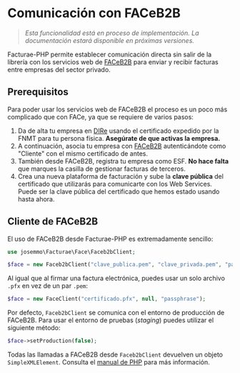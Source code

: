 # Comunicación con FACeB2B
> *Esta funcionalidad está en proceso de implementación. La documentación estará disponible en próximas versiones.*

Facturae-PHP permite establecer comunicación directa sin salir de la librería con los servicios web de [FACeB2B](https://faceb2b.gob.es/) para enviar y recibir facturas entre empresas del sector privado.

## Prerequisitos
Para poder usar los servicios web de FACeB2B el proceso es un poco más complicado que con FACe, ya que se requiere de varios pasos:
1. Da de alta tu empresa en [DIRe](https://dire.gob.es) usando el certificado expedido por la FNMT para tu persona física. **Asegúrate de que activas la empresa.**
2. A continuación, asocia tu empresa con [FACeB2B](https://faceb2b.gob.es) autenticándote como "Cliente" con el mismo certificado de antes.
3. También desde FACeB2B, registra tu empresa como ESF. **No hace falta** que marques la casilla de gestionar facturas de terceros.
4. Crea una nueva plataforma de facturación y sube la **clave pública** del certificado que utilizarás para comunicarte con los Web Services. Puede ser la clave pública del certificado que hemos estado usando hasta ahora.

## Cliente de FACeB2B
El uso de FACeB2B desde Facturae-PHP es extremadamente sencillo:

```php
use josemmo\Facturae\Face\Faceb2bClient;

$face = new Faceb2bClient("clave_publica.pem", "clave_privada.pem", "passphrase");
```

Al igual que al firmar una factura electrónica, puedes usar un solo archivo `.pfx` en vez de un par `.pem`:
```php
$face = new FaceClient("certificado.pfx", null, "passphrase");
```

Por defecto, `Faceb2bClient` se comunica con el entorno de producción de FACeB2B. Para usar el entorno de pruebas (*staging*) puedes utilizar el siguiente método:
```php
$face->setProduction(false);
```

Todas las llamadas a FACeB2B desde `Faceb2bClient` devuelven un objeto `SimpleXMLElement`. Consulta el [manual de PHP](http://php.net/manual/simplexml.examples-basic.php) para más información.

